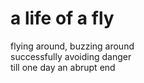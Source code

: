 # a life of a fly

flying around, buzzing around  
successfully avoiding danger  
till one day an abrupt end  